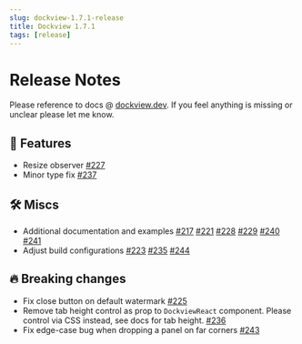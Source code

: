 ```yaml
---
slug: dockview-1.7.1-release
title: Dockview 1.7.1
tags: [release]
---
```


# Release Notes

Please reference to docs @ [dockview.dev](https://dockview.dev).
If you feel anything is missing or unclear please let me know.

## 🚀 Features

-   Resize observer [#227](https://github.com/mathuo/dockview/pull/227)
-   Minor type fix [#237](https://github.com/mathuo/dockview/pull/237)

## 🛠 Miscs

-   Additional documentation and examples [#217](https://github.com/mathuo/dockview/pull/217) [#221](https://github.com/mathuo/dockview/pull/221) [#228](https://github.com/mathuo/dockview/pull/228) [#229](https://github.com/mathuo/dockview/pull/229) [#240](https://github.com/mathuo/dockview/pull/240) [#241](https://github.com/mathuo/dockview/pull/241)
-   Adjust build configurations [#223](https://github.com/mathuo/dockview/pull/223) [#235](https://github.com/mathuo/dockview/pull/235) [#244](https://github.com/mathuo/dockview/pull/244)

## 🔥 Breaking changes

-   Fix close button on default watermark [#225](https://github.com/mathuo/dockview/pull/225)
-   Remove tab height control as prop to `DockviewReact` component. Please control via CSS instead, see docs for tab height. [#236](https://github.com/mathuo/dockview/pull/236)
-   Fix edge-case bug when dropping a panel on far corners [#243](https://github.com/mathuo/dockview/pull/243)
